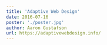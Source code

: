 ```yaml
---
title: 'Adaptive Web Design'
date: 2016-07-16
poster: './poster.jpg'
author: Aaron Gustafson
url: https://adaptivewebdesign.info/
---
```

